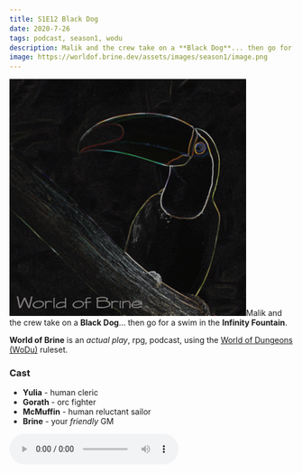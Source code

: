 ```yaml
---
title: S1E12 Black Dog
date: 2020-7-26
tags: podcast, season1, wodu
description: Malik and the crew take on a **Black Dog**... then go for a swim in the **Infinity Fountain**.
image: https://worldof.brine.dev/assets/images/season1/image.png
---
```


![thumb](assets/images/season1/image.png)Malik and the crew take on a **Black Dog**... then go for a swim in the **Infinity Fountain**.

**World of Brine** is an _actual play_, rpg, podcast, using the [World of Dungeons (WoDu)](http://www.onesevendesign.com/dw/world_of_dungeons_1979.pdf) ruleset.

<break>

### Cast
- **Yulia** - human cleric
- **Gorath** - orc fighter
- **McMuffin** - human reluctant sailor
- **Brine** - your _friendly_ GM

<audio controls src="https://archive.org/download/s1e9-cloud_city/s1e12-black_dog.mp3"></audio>
